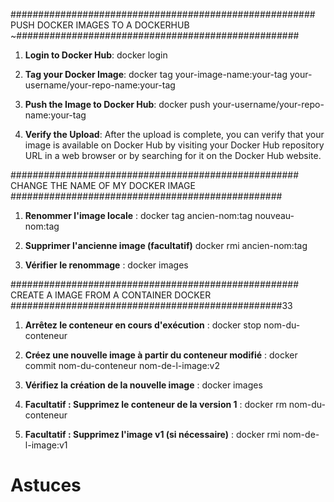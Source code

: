 ####################################################### PUSH DOCKER IMAGES TO A DOCKERHUB ~###################################################
1. **Login to Docker Hub**: 
   docker login
   
3. **Tag your Docker Image**: 
    docker tag your-image-name:your-tag your-username/your-repo-name:your-tag
   
5. **Push the Image to Docker Hub**:
   docker push your-username/your-repo-name:your-tag
   
7. **Verify the Upload**: After the upload is complete, you can verify that your image is available on Docker Hub by visiting 
your Docker Hub repository URL in a web browser or by searching for it on the Docker Hub website.

#################################################### CHANGE THE NAME OF MY DOCKER IMAGE #################################################
1. **Renommer l'image locale** :
   docker tag ancien-nom:tag nouveau-nom:tag

2. **Supprimer l'ancienne image (facultatif)** 
   docker rmi ancien-nom:tag

3. **Vérifier le renommage** : 
   docker images

#################################################### CREATE A IMAGE FROM A CONTAINER DOCKER #################################################33
1. **Arrêtez le conteneur en cours d'exécution** : 
   docker stop nom-du-conteneur
   
2. **Créez une nouvelle image à partir du conteneur modifié** :
   docker commit nom-du-conteneur nom-de-l-image:v2
  
3. **Vérifiez la création de la nouvelle image** : 
   docker images

4. **Facultatif : Supprimez le conteneur de la version 1** : 
   docker rm nom-du-conteneur

5. **Facultatif : Supprimez l'image v1 (si nécessaire)** : 
   docker rmi nom-de-l-image:v1
# Astuces
